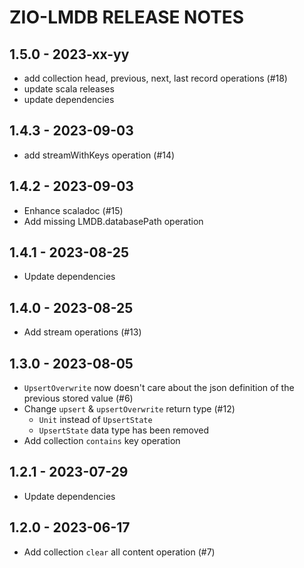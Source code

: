 # ZIO-LMDB RELEASE NOTES

## 1.5.0 - 2023-xx-yy

- add collection head, previous, next, last record operations (#18)
- update scala releases
- update dependencies

## 1.4.3 - 2023-09-03

- add streamWithKeys operation (#14)

## 1.4.2 - 2023-09-03

- Enhance scaladoc (#15)
- Add missing LMDB.databasePath operation

## 1.4.1 - 2023-08-25

- Update dependencies

## 1.4.0 - 2023-08-25

- Add stream operations (#13)

## 1.3.0 - 2023-08-05

- `UpsertOverwrite` now doesn't care about the json definition of the previous stored value (#6)
- Change `upsert` & `upsertOverwrite` return type (#12)
    - `Unit` instead of `UpsertState`
    - `UpsertState` data type has been removed
- Add collection `contains` key operation

## 1.2.1 - 2023-07-29

- Update dependencies

## 1.2.0 - 2023-06-17

- Add collection `clear` all content operation (#7)
